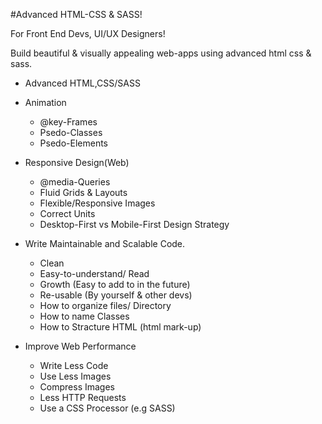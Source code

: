#Advanced HTML-CSS & SASS!

For Front End Devs, UI/UX Designers!

Build beautiful & visually appealing web-apps using advanced html css & sass. 
 - Advanced HTML,CSS/SASS

 - Animation
   - @key-Frames
   - Psedo-Classes
   - Psedo-Elements

 - Responsive Design(Web)
   - @media-Queries
   - Fluid Grids & Layouts
   - Flexible/Responsive Images
   - Correct Units
   - Desktop-First vs Mobile-First Design Strategy

- Write Maintainable and Scalable Code.
   - Clean 
   - Easy-to-understand/ Read
   - Growth (Easy to add to in the future)
   - Re-usable (By yourself & other devs)
   - How to organize files/ Directory
   - How to name Classes
   - How to Stracture HTML (html mark-up)
   
- Improve Web Performance
   - Write Less Code
   - Use Less Images
   - Compress Images
   - Less HTTP Requests
   - Use a CSS Processor (e.g SASS)
